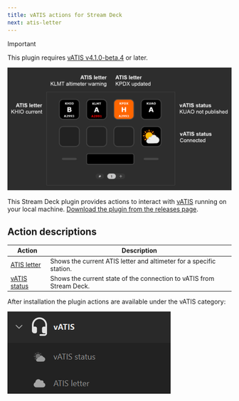```yaml
---
title: vATIS actions for Stream Deck
next: atis-letter
---
```


> [!IMPORTANT]
> This plugin requires [vATIS v4.1.0-beta.4](https://vatis.app/) or later.

![Example profile showing ATIS letter actions for KHIO, KPDX, and KUAO. KPDX has an orange background indicating a new ATIS letter. All three show the station name above the letter and the current altimeter below the letter.](example.png)

This Stream Deck plugin provides actions to interact with [vATIS](https://vatis.app/) running on your local machine.
[Download the plugin from the releases page](https://github.com/neilenns/streamdeck-vatis/releases/latest).

## Action descriptions

| Action                        | Description                                                          |
| ----------------------------- | -------------------------------------------------------------------- |
| [ATIS letter](atis-letter/)   | Shows the current ATIS letter and altimeter for a specific station.  |
| [vATIS status](vatis-status/) | Shows the current state of the connection to vATIS from Stream Deck. |

After installation the plugin actions are available under the vATIS category:

![Screenshot of the Stream Deck profile UI with the vATIS category open](streamdeck-category.png)
